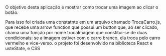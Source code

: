 O objetivo desta aplicação é mostrar como trocar uma imagem ao clicar o botão.

Para isso foi criada uma constatnte em um arquivo chamado TrocaCarro.js, que recebe uma arrow function que possui um button
que, ao ser clicado, chama uma função por nome trocaImagem que constitui-se de duas condicionais: se a imagem estiver com o carro branco, ela troca pelo carro vermelho e vice-verso. o projeto foi desenvolvido na biblioteca React e usteState, e CSS
